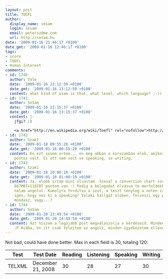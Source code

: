 ```yaml
---
layout: post
title: TOEFL
author:
  display_name: sesam
  login: sesam
  email: petersz@me.com
  url: http://sesam.hu
date: '2009-01-16 21:46:17 +0100'
date_gmt: '2009-01-16 12:46:17 +0100'
tags:
- score
- TOEFL
- Human Interest
comments:
- id: 1740
  author: Vale
  date: '2009-01-16 22:12:59 +0100'
  date_gmt: '2009-01-16 13:12:59 +0100'
  content: what kind of exam is that, what level, which language? :-))
- id: 1741
  author: SeSam
  date: '2009-01-16 22:15:37 +0100'
  date_gmt: '2009-01-16 13:15:37 +0100'
  content: |-
    jfgi? :)

    <a href="http://en.wikipedia.org/wiki/Toefl" rel="nofollow">http://en.wikipedia.org/wiki/Toefl</a>
- id: 1742
  author: Szak1
  date: '2009-01-18 09:55:20 +0100'
  date_gmt: '2009-01-18 00:55:20 +0100'
  content: En ezt sosem ertem... en meg abban a korszakban elek, amikor a TOEFL 677
    pontos volt. Es ott nem volt se speaking, se writing.
- id: 1743
  author: Szak1
  date: '2009-01-18 10:00:19 +0100'
  date_gmt: '2009-01-18 01:00:19 +0100'
  content: Ja, elobb irtam mint olvastam. Szoval a conversion chart szerint nekem
    667PBT=118IBT pontom van :) Pedig a bologodat olvasva te merfoldekkel jobban tudsz
    nalam angolul. Komolyra forditva a szot, a teszt tenyleg a neten zajlik? Es, ha
    igen, hogy nez ki a speaking? Valaki hallgat eloben, felveszi egy program, amit
    mondasz, vagy...?
- id: 1744
  author: SeSam
  date: '2009-01-20 23:49:54 +0100'
  date_gmt: '2009-01-20 14:49:54 +0100'
  content: Azt hiszem a legújabb post megválaszolja a kérdéseid. Mindenesetre gratulálok.
    :P Hiába, én itt csak felejtem az angolt, minden igyekezetem ellenére.
---
```


Not bad, could have done better. Max in each field is 30, totaling 120:

**Test** | **Test Date** | **Reading** | **Listening** | **Speaking** | **Writing** | **Total**  
---|---|---|---|---|---|---  
TELXML | December 21, 2008 | 30 | 28 | 27 | 30 | 115
